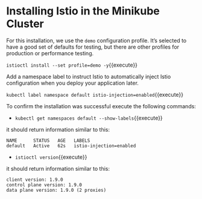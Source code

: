 # Installing Istio in the Minikube Cluster

For this installation, we use the `demo` configuration profile. It’s selected to have a good set of defaults for testing, but there are other profiles for production or performance testing.

`istioctl install --set profile=demo -y`{{execute}}

Add a namespace label to instruct Istio to automatically inject Istio configuration when you deploy your application later.

`kubectl label namespace default istio-injection=enabled`{{execute}}

To confirm the installation was successful execute the following commands:

- `kubectl get namespaces default --show-labels`{{execute}}

it should return information similar to this:

```
NAME      STATUS   AGE   LABELS
default   Active   62s   istio-injection=enabled
```

- `istioctl version`{{execute}}

it should return information similar to this:

```
client version: 1.9.0
control plane version: 1.9.0
data plane version: 1.9.0 (2 proxies)
```